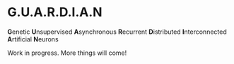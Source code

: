 # **G.U.A.R.D.I.A.N**

**G**enetic **U**nsupervised **A**synchronous **R**ecurrent **D**istributed **I**nterconnected **A**rtificial **N**eurons

Work in progress. More things will come!